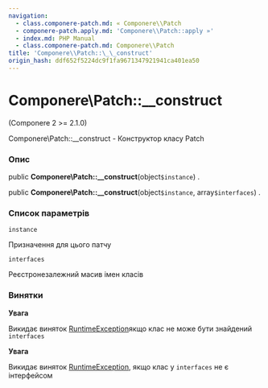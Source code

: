 ```yaml
---
navigation:
  - class.componere-patch.md: « Componere\\Patch
  - componere-patch.apply.md: 'Componere\\Patch::apply »'
  - index.md: PHP Manual
  - class.componere-patch.md: Componere\\Patch
title: 'Componere\\Patch::\_\_construct'
origin_hash: ddf652f5224dc9f1fa9671347921941ca401ea50
---
```

# Componere\\Patch::\_\_construct

(Componere 2 >= 2.1.0)

Componere\\Patch::\_\_construct - Конструктор класу Patch

### Опис

public **Componere\\Patch::\_\_construct**(object`$instance`) .

public **Componere\\Patch::\_\_construct**(object`$instance`, array`$interfaces`) .

### Список параметрів

`instance`

Призначення для цього патчу

`interfaces`

Реєстронезалежний масив імен класів

### Винятки

**Увага**

Викидає виняток [RuntimeException](class.runtimeexception.md)якщо клас не може бути знайдений `interfaces`

**Увага**

Викидає виняток [RuntimeException](class.runtimeexception.md), якщо клас у `interfaces` не є інтерфейсом
